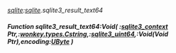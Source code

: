 _[sqlite](../../modules/sqlite/sqlite-module.md):[sqlite](../../modules/sqlite/sqlite-module.md).sqlite3\_result\_text64_
##### Function sqlite3\_result\_text64:Void( :[sqlite3_context](../../modules/sqlite/sqlite-sqlite3_context.md) Ptr,:[wonkey.types.Cstring](../../modules/wonkey/wonkey-types-cstring.md),:[sqlite3_uint64](../../modules/sqlite/sqlite-sqlite3_uint64.md),:Void(Void Ptr),encoding:[UByte](../../modules/wonkey/wonkey-types-ubyte.md) )
